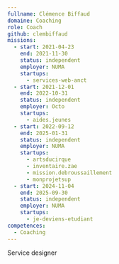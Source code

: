 ```yaml
---
fullname: Clémence Biffaud
domaine: Coaching
role: Coach
github: clembiffaud
missions:
  - start: 2021-04-23
    end: 2021-11-30
    status: independent
    employer: NUMA
    startups:
      - services-web-anct
  - start: 2021-12-01
    end: 2022-10-31
    status: independent
    employer: Octo
    startups:
      - aides.jeunes
  - start: 2022-09-12
    end: 2025-01-31
    status: independent
    employer: NUMA
    startups:
      - artsducirque
      - inventaire.zae
      - mission.debroussaillement
      - monprojetsup
  - start: 2024-11-04
    end: 2025-09-30
    status: independent
    employer: NUMA
    startups:
      - je-deviens-etudiant
competences:
  - Coaching
---
```

Service designer